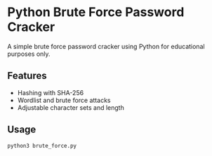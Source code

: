 # Python Brute Force Password Cracker

A simple brute force password cracker using Python for educational purposes only.

## Features
- Hashing with SHA-256
- Wordlist and brute force attacks
- Adjustable character sets and length

## Usage
```bash
python3 brute_force.py
